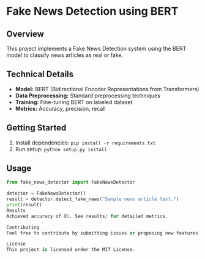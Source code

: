 # Fake News Detection using BERT

## Overview

This project implements a Fake News Detection system using the BERT model to classify news articles as real or fake.

## Technical Details

- **Model:** BERT (Bidirectional Encoder Representations from Transformers)
- **Data Preprocessing:** Standard preprocessing techniques
- **Training:** Fine-tuning BERT on labeled dataset
- **Metrics:** Accuracy, precision, recall

## Getting Started

1. Install dependencies: `pip install -r requirements.txt`
2. Run setup: `python setup.py install`

## Usage

```python
from fake_news_detector import FakeNewsDetector

detector = FakeNewsDetector()
result = detector.detect_fake_news("Sample news article text.")
print(result)
Results
Achieved accuracy of X%. See results/ for detailed metrics.

Contributing
Feel free to contribute by submitting issues or proposing new features.

License
This project is licensed under the MIT License.
